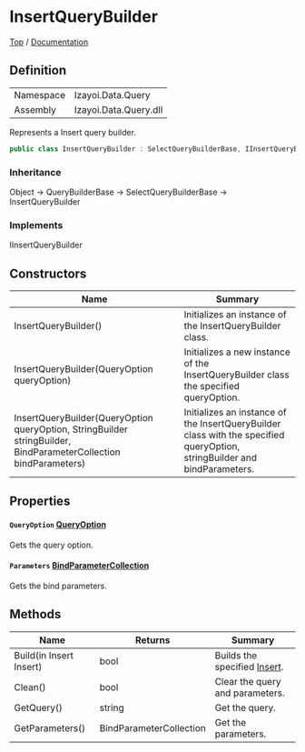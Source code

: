 # InsertQueryBuilder

[Top](../../../../README.md) / [Documentation](../../../Documentation.md)

## Definition

|||
|--|--|
|Namespace|Izayoi.Data.Query|
|Assembly|Izayoi.Data.Query.dll|

Represents a Insert query builder.

~~~csharp
public class InsertQueryBuilder : SelectQueryBuilderBase, IInsertQueryBuilder
~~~

### Inheritance
Object -> QueryBuilderBase -> SelectQueryBuilderBase -> InsertQueryBuilder

### Implements

IInsertQueryBuilder

## Constructors

|Name|Summary|
|--|--|
|InsertQueryBuilder()|Initializes an instance of the InsertQueryBuilder class.|
|InsertQueryBuilder(QueryOption queryOption)|Initializes a new instance of the InsertQueryBuilder class the specified queryOption.|
|InsertQueryBuilder(QueryOption queryOption, StringBuilder stringBuilder, BindParameterCollection bindParameters)|Initializes an instance of the InsertQueryBuilder class with the specified queryOption, stringBuilder and bindParameters.|

## Properties

#### `QueryOption` [QueryOption](../QueryOption.md)

Gets the query option.

#### `Parameters` [BindParameterCollection](../Parameters/BindParameterCollection.md)


Gets the bind parameters.

## Methods

|Name|Returns|Summary|
|--|--|--|
|Build(in Insert Insert)|bool|Builds the specified [Insert](../Dml/Insert.md).|
|Clean()|bool|Clear the query and parameters.|
|GetQuery()|string|Get the query.|
|GetParameters()|BindParameterCollection|Get the parameters.|
